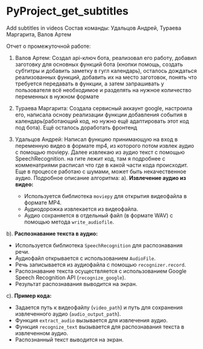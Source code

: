 # PyProject_get_subtitles
Add subtitles in videos
Состав команды: Удальцов Андрей, Тураева Маргарита, Валов Артем

Отчет о промежуточной работе:

1) Валов Артем: 
Создал api-ключ бота, реализовал его работу, добавил заготовку для основных функций бота (кнопки помощь, создать субтитры и добавить заметку в гугл календарь), осталось дождаться реализованных функций, добавить их на место заготовок, понять что требуется передавать в функции, а затем запрашивать у пользователя всё необходимое и разделять на нужное количество переменных в нужном формате

3) Тураева Маргарита:
Создала сервисный аккаунт google, настроила его, написала основу реализации функции добавления события в календарь(работающий код, но нужно ещё адаптировать этот код под бота). Ещё осталось доработать фронтенд

3) Удальцов Андрей:
Написал функцию принимающую на вход в переменную видео в формате mp4, из которого потом извлек аудио с помощью moviepy. Далее извлекаю из аудио текст с помощью SpeechRecognition. на гите лежит код, там я подробнее с комменатриями расписал что где в какой части кода происходит. Еще в процессе работаю с шумами, может быть некачественное аудио.
Подробное описание алгоритма:
  a). **Извлечение аудио из видео:**
   - Используется библиотека `moviepy` для открытия видеофайла в формате MP4.
   - Аудиодорожка извлекается из видеофайла.
   - Аудио сохраняется в отдельный файл (в формате WAV) с помощью метода `write_audiofile`.

  b). **Распознавание текста в аудио:**
   - Используется библиотека `SpeechRecognition` для распознавания речи.
   - Аудиофайл открывается с использованием `AudioFile`.
   - Речь записывается из аудиофайла с помощью `recognizer.record`.
   - Распознавание текста осуществляется с использованием Google Speech Recognition API (`recognize_google`).
   - Результат распознавания выводится на экран.

  c). **Пример кода:**
   - Задается путь к видеофайлу (`video_path`) и путь для сохранения извлеченного аудио (`audio_output_path`).
   - Функция `extract_audio` вызывается для извлечения аудио.
   - Функция `recognize_text` вызывается для распознавания текста в извлеченном аудио.
   - Распознанный текст выводится на экран.
